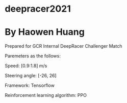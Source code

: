 # deepracer2021
# By Haowen Huang
Prepared for GCR Internal DeepRacer Challenger Match

Paremeters as the follows:


Speed: [0.9:1.8] m/s

Steering angle: [-26, 26]

Framework: Tensorflow

Reinforcement learning algorithm: PPO


